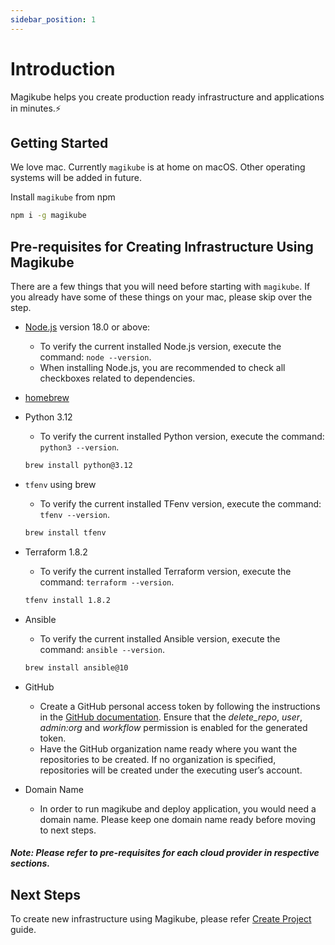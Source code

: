 ```yaml
---
sidebar_position: 1
---
```


# Introduction

Magikube helps you create production ready infrastructure and applications in minutes.⚡️

## Getting Started

We love mac. Currently `magikube` is at home on macOS. Other operating systems will be added in future.

Install `magikube` from npm
```bash
npm i -g magikube
```

## Pre-requisites for Creating Infrastructure Using Magikube

There are a few things that you will need before starting with `magikube`. If you already have some of these things on your mac, please skip over the step.

- [Node.js](https://nodejs.org/en/download/) version 18.0 or above:
  - To verify the current installed Node.js version, execute the command: `node --version`.
  - When installing Node.js, you are recommended to check all checkboxes related to dependencies.
- [homebrew](https://brew.sh)
- Python 3.12
  - To verify the current installed Python version, execute the command: `python3 --version`.
  ```bash
  brew install python@3.12
  ```
- `tfenv` using brew
  - To verify the current installed TFenv version, execute the command: `tfenv --version`.
   ```bash
   brew install tfenv
   ```
- Terraform 1.8.2
  - To verify the current installed Terraform version, execute the command: `terraform --version`.
   ```bash
   tfenv install 1.8.2
   ```
- Ansible
  - To verify the current installed Ansible version, execute the command: `ansible --version`.
  ```bash
  brew install ansible@10
  ```
- GitHub
  - Create a GitHub personal access token by following the instructions in the [GitHub documentation](https://docs.github.com/en/authentication/keeping-your-account-and-data-secure/managing-your-personal-access-tokens#creating-a-personal-access-token-classic). Ensure that the *delete_repo*, *user*, *admin:org*  and *workflow* permission is enabled for the generated token.
  - Have the GitHub organization name ready where you want the repositories to be created. If no organization is specified, repositories will be created under the executing user’s account.

- Domain Name
  - In order to run magikube and deploy application, you would need a domain name. Please keep one domain name ready before moving to next steps.

##### Note: Please refer to pre-requisites for each cloud provider in respective sections.

## Next Steps
To create new infrastructure using Magikube, please refer [Create Project](./how-to/Create-Project.md) guide.
